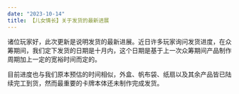 ```yaml
---
date: "2023-10-14"
title: 【儿女情长】关于发货的最新进展
---
```


诸位玩家好，此次更新是说明发货的最新进展。近日许多玩家询问发货进度，在众筹期间，我们定下发货的日期是十月内，这个日期是基于上一次众筹期间产品制作周期加上一定的宽裕时间而定的。

目前进度也与我们原本预估的时间相似，外盒、帆布袋、纸扇以及其余产品皆已陆续完工到货，然而最重要的卡牌本体还未制作完成发货。